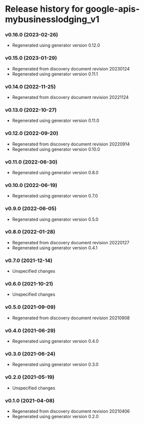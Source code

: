 # Release history for google-apis-mybusinesslodging_v1

### v0.16.0 (2023-02-26)

* Regenerated using generator version 0.12.0

### v0.15.0 (2023-01-29)

* Regenerated from discovery document revision 20230124
* Regenerated using generator version 0.11.1

### v0.14.0 (2022-11-25)

* Regenerated from discovery document revision 20221124

### v0.13.0 (2022-10-27)

* Regenerated using generator version 0.11.0

### v0.12.0 (2022-09-20)

* Regenerated from discovery document revision 20220914
* Regenerated using generator version 0.10.0

### v0.11.0 (2022-06-30)

* Regenerated using generator version 0.8.0

### v0.10.0 (2022-06-19)

* Regenerated using generator version 0.7.0

### v0.9.0 (2022-06-05)

* Regenerated using generator version 0.5.0

### v0.8.0 (2022-01-28)

* Regenerated from discovery document revision 20220127
* Regenerated using generator version 0.4.1

### v0.7.0 (2021-12-14)

* Unspecified changes

### v0.6.0 (2021-10-21)

* Unspecified changes

### v0.5.0 (2021-09-09)

* Regenerated from discovery document revision 20210908

### v0.4.0 (2021-06-29)

* Regenerated using generator version 0.4.0

### v0.3.0 (2021-06-24)

* Regenerated using generator version 0.3.0

### v0.2.0 (2021-05-19)

* Unspecified changes

### v0.1.0 (2021-04-08)

* Regenerated from discovery document revision 20210406
* Regenerated using generator version 0.2.0

